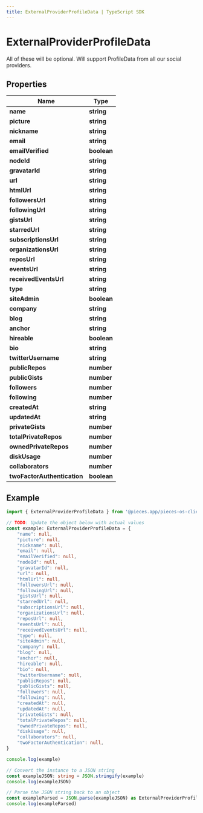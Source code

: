 ```yaml
---
title: ExternalProviderProfileData | TypeScript SDK
---
```



# ExternalProviderProfileData

All of these will be optional.  Will support ProfileData from all our social providers.

## Properties

Name | Type
------------ | -------------
**name** | **string**
**picture** | **string**
**nickname** | **string**
**email** | **string**
**emailVerified** | **boolean**
**nodeId** | **string**
**gravatarId** | **string**
**url** | **string**
**htmlUrl** | **string**
**followersUrl** | **string**
**followingUrl** | **string**
**gistsUrl** | **string**
**starredUrl** | **string**
**subscriptionsUrl** | **string**
**organizationsUrl** | **string**
**reposUrl** | **string**
**eventsUrl** | **string**
**receivedEventsUrl** | **string**
**type** | **string**
**siteAdmin** | **boolean**
**company** | **string**
**blog** | **string**
**anchor** | **string**
**hireable** | **boolean**
**bio** | **string**
**twitterUsername** | **string**
**publicRepos** | **number**
**publicGists** | **number**
**followers** | **number**
**following** | **number**
**createdAt** | **string**
**updatedAt** | **string**
**privateGists** | **number**
**totalPrivateRepos** | **number**
**ownedPrivateRepos** | **number**
**diskUsage** | **number**
**collaborators** | **number**
**twoFactorAuthentication** | **boolean**

## Example

```typescript
import { ExternalProviderProfileData } from '@pieces.app/pieces-os-client'

// TODO: Update the object below with actual values
const example: ExternalProviderProfileData = {
    "name": null,
    "picture": null,
    "nickname": null,
    "email": null,
    "emailVerified": null,
    "nodeId": null,
    "gravatarId": null,
    "url": null,
    "htmlUrl": null,
    "followersUrl": null,
    "followingUrl": null,
    "gistsUrl": null,
    "starredUrl": null,
    "subscriptionsUrl": null,
    "organizationsUrl": null,
    "reposUrl": null,
    "eventsUrl": null,
    "receivedEventsUrl": null,
    "type": null,
    "siteAdmin": null,
    "company": null,
    "blog": null,
    "anchor": null,
    "hireable": null,
    "bio": null,
    "twitterUsername": null,
    "publicRepos": null,
    "publicGists": null,
    "followers": null,
    "following": null,
    "createdAt": null,
    "updatedAt": null,
    "privateGists": null,
    "totalPrivateRepos": null,
    "ownedPrivateRepos": null,
    "diskUsage": null,
    "collaborators": null,
    "twoFactorAuthentication": null,
}

console.log(example)

// Convert the instance to a JSON string
const exampleJSON: string = JSON.stringify(example)
console.log(exampleJSON)

// Parse the JSON string back to an object
const exampleParsed = JSON.parse(exampleJSON) as ExternalProviderProfileData
console.log(exampleParsed)
```


